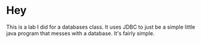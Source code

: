 # Hey
This is a lab I did for a databases class. It uses JDBC to just be a 
simple little java program that messes with a database. It's fairly simple.
